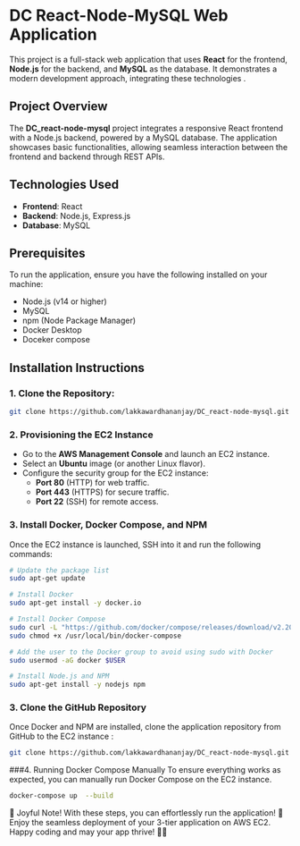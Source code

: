 # DC React-Node-MySQL Web Application

This project is a full-stack web application that uses **React** for the frontend, **Node.js** for the backend, and **MySQL** as the database. It demonstrates a modern development approach, integrating these technologies .

## Project Overview

The **DC_react-node-mysql** project integrates a responsive React frontend with a Node.js backend, powered by a MySQL database. The application showcases basic  functionalities, allowing seamless interaction between the frontend and backend through REST APIs.

## Technologies Used
- **Frontend**: React
- **Backend**: Node.js, Express.js
- **Database**: MySQL

## Prerequisites
To run the application, ensure you have the following installed on your machine:
- Node.js (v14 or higher)
- MySQL
- npm (Node Package Manager)
- Docker Desktop
- Doceker compose

## Installation Instructions

### 1. Clone the Repository:
```bash
git clone https://github.com/lakkawardhananjay/DC_react-node-mysql.git

````

### 2. **Provisioning the EC2 Instance**

- Go to the **AWS Management Console** and launch an EC2 instance.
- Select an **Ubuntu** image (or another Linux flavor).
- Configure the security group for the EC2 instance:
  - **Port 80** (HTTP) for web traffic.
  - **Port 443** (HTTPS) for secure traffic.
  - **Port 22** (SSH) for remote access.

### 3. **Install Docker, Docker Compose, and NPM**

Once the EC2 instance is launched, SSH into it and run the following commands:

```bash
# Update the package list
sudo apt-get update

# Install Docker
sudo apt-get install -y docker.io

# Install Docker Compose
sudo curl -L "https://github.com/docker/compose/releases/download/v2.20.2/docker-compose-$(uname -s)-$(uname -m)" -o /usr/local/bin/docker-compose
sudo chmod +x /usr/local/bin/docker-compose

# Add the user to the Docker group to avoid using sudo with Docker
sudo usermod -aG docker $USER

# Install Node.js and NPM
sudo apt-get install -y nodejs npm
```
### 3. Clone the GitHub Repository
Once Docker and NPM are installed, clone the application repository from GitHub to the EC2 instance :
```bash
git clone https://github.com/lakkawardhananjay/DC_react-node-mysql.git
```
###4. Running Docker Compose Manually
To ensure everything works as expected, you can manually run Docker Compose on the EC2 instance.
```bash
docker-compose up  --build
```
🎉 Joyful Note!
With these steps, you can effortlessly run the application! 🎊 Enjoy the seamless deployment of your 3-tier application on AWS EC2. Happy coding and may your app thrive! 🚀✨
